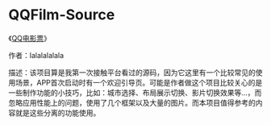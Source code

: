 # QQFilm-Source

《[QQ电影票](http://community.apicloud.com/bbs/forum.php?mod=viewthread&tid=502&extra=page%3D1)》

作者：lalalalalala

描述：该项目算是我第一次接触平台看过的源码，因为它这里有一个比较常见的使用场景，APP首次启动时有一个欢迎引导页。可能是作者做这个项目比较关心的是一些制作功能的小技巧，比如：城市选择、布局展示切换、影片切换效果等…，而忽略应用性能上的问题，使用了几个框架以及大量的图片。而本项目值得参考的内容就是这些分离的功能使用。
